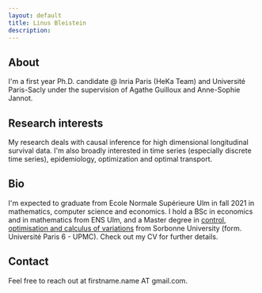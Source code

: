 ```yaml
---
layout: default
title: Linus Bleistein 
description: 
---
```



## About

I'm a first year Ph.D. candidate @ Inria Paris (HeKa Team) and Université Paris-Sacly under the supervision of Agathe Guilloux and Anne-Sophie Jannot. 

## Research interests

My research deals with causal inference for high dimensional longitudinal survival data. I'm also broadly interested in time series (especially discrete time series), epidemiology, optimization and optimal transport. 

## Bio

I'm expected to graduate from Ecole Normale Supérieure Ulm in fall 2021 in mathematics, computer science and economics. I hold a BSc in economics and in mathematics from ENS Ulm, and a Master degree in [control, optimisation and calculus of variations](https://www.ljll.math.upmc.fr/MathModel/presentation/cocv.html) from Sorbonne University (form. Université Paris 6 - UPMC). Check out my CV for further details.

## Contact 

Feel free to reach out at firstname.name AT gmail.com. 
